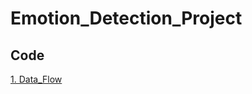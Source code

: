 # Emotion_Detection_Project

## Code 
[1. Data_Flow](https://github.com/Calcious98/Emotion_Detection_Project/blob/666d5a5996cf45b55f79f565a539d080d5c137e6/1.%20Data_Flow.ipynb)
